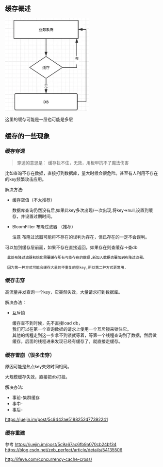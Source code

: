 ## 缓存概述


![](assets/CacheSummary_images/92a6ec54.png) 

这里的缓存可能是一层也可能是多层


## 缓存的一些现象

### 缓存穿透

> 穿透的意思是：  缓存拦不住，无效，用板甲抗不了魔法伤害

   比如查询不存在数据，直接打到数据库，量大时候会很危险。甚至有人利用不存在的key频繁攻击应用。

   解决方法:       
   - 缓存空值（不太推荐）   
   
     数据库查询仍然没有后,如果此key多次出现/一次出现,将key->null,设置到缓存，并设置过期时间。
   
-    BloomFilter 布隆过滤器 （推荐）

     注意 布隆过滤器可能将不存在的误判为存在，但已存在的一定不会误判。 
     
     
   可以加到缓存层前面，如果不存在直接返回，如果存在则查缓存->查db   
   
     此处布隆过滤器初始化需要缓存所有可能存在的数据,新加入数据也要加到布隆过滤器。
   
     因为第一种方式可能会缓存大量的不重复的空key,所以第二种方式更常用.

### 缓存击穿 

   高流量并发查询一个key，它突然失效，大量请求打到数据库。

   解决办法：

   - 互斥锁 
   
     缓存查不到时候，先不直接load db，  
     我们可以在第一个查询数据的请求上使用一个互斥锁来锁住它。   
     其他的线程走到这一步拿不到锁就等着，等第一个线程查询到了数据，然后做缓存。后面的线程进来发现已经有缓存了，就直接走缓存。

### 缓存雪崩（很多击穿）

   原因可能是热点key失效时间相同。

   大规模缓存失效，直接把db打挂。

   解决办法: 

   - 事前-集群缓存
   - 事中-
   - 事后-

https://juejin.im/post/5c9442ae5188252d77392241




### 缓存重建



参考 
https://juejin.im/post/5c9a67ac6fb9a070cb24bf34
https://blog.csdn.net/zeb_perfect/article/details/54135506   

  

http://ifeve.com/concurrency-cache-cross/


